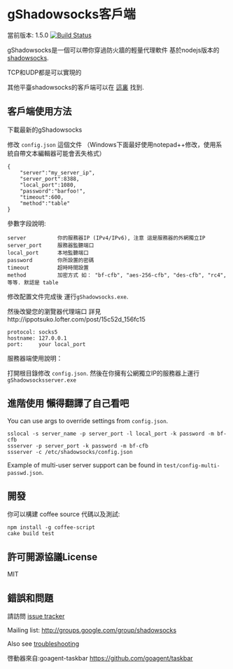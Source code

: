 gShadowsocks客戶端
===========

當前版本: 1.5.0
[![Build Status](https://travis-ci.org/clowwindy/shadowsocks-nodejs.png)](https://travis-ci.org/clowwindy/shadowsocks-nodejs)

gShadowsocks是一個可以帶你穿過防火牆的輕量代理軟件 基於nodejs版本的  [shadowsocks](https://github.com/shadowsocks/shadowsocks-nodejs).

TCP和UDP都是可以實現的

其他平臺shadowsocks的客戶端可以在 [這裏](https://github.com/clowwindy/shadowsocks/wiki/Ports-and-Clients) 找到.

客戶端使用方法
-----------

下載最新的gShadowsocks

修改 `config.json` 這個文件 （Windows下面最好使用notepad++修改，使用系統自帶文本編輯器可能會丟失格式）

    {
        "server":"my_server_ip",
        "server_port":8388,
        "local_port":1080,
        "password":"barfoo!",
        "timeout":600,
        "method":"table"
    }

參數字段說明:

    server          你的服務器IP (IPv4/IPv6), 注意 這是服務器的外網獨立IP
    server_port     服務器監聽端口
    local_port      本地監聽端口
    password        你所設置的密碼
    timeout         超時時間設置
    method          加密方式 如： "bf-cfb", "aes-256-cfb", "des-cfb", "rc4", 等等. 默認是 table


修改配置文件完成後 運行`gShadowsocks.exe`.

然後改變您的瀏覽器代理端口 詳見http://ippotsuko.lofter.com/post/15c52d_156fc15

    protocol: socks5
    hostname: 127.0.0.1
    port:     your local_port


服務器端使用說明：

打開根目錄修改 `config.json`. 然後在你擁有公網獨立IP的服務器上運行 `gShadowsocksserver.exe`


進階使用 懶得翻譯了自己看吧
------------

You can use args to override settings from `config.json`.

    sslocal -s server_name -p server_port -l local_port -k password -m bf-cfb
    ssserver -p server_port -k password -m bf-cfb
    ssserver -c /etc/shadowsocks/config.json

Example of multi-user server support can be found in `test/config-multi-passwd.json`.

開發
-----------------------------

你可以構建 coffee source 代碼以及測試:

    npm install -g coffee-script
    cake build test

許可開源協議License
-----------------
MIT

錯誤和問題
----------------
請訪問 [issue tracker](https://github.com/clowwindy/shadowsocks-nodejs/issues?state=open)

Mailing list: http://groups.google.com/group/shadowsocks

Also see [troubleshooting](https://github.com/clowwindy/shadowsocks/wiki/Troubleshooting)



啓動器來自:goagent-taskbar https://github.com/goagent/taskbar
